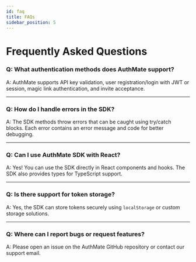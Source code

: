 ```yaml
---
id: faq
title: FAQs
sidebar_position: 5
---
```


# Frequently Asked Questions

### Q: What authentication methods does AuthMate support?

A: AuthMate supports API key validation, user registration/login with JWT or session, magic link authentication, and invite acceptance.

---

### Q: How do I handle errors in the SDK?

A: The SDK methods throw errors that can be caught using try/catch blocks. Each error contains an error message and code for better debugging.

---

### Q: Can I use AuthMate SDK with React?

A: Yes! You can use the SDK directly in React components and hooks. The SDK also provides types for TypeScript support.

---

### Q: Is there support for token storage?

A: Yes, the SDK can store tokens securely using `localStorage` or custom storage solutions.

---

### Q: Where can I report bugs or request features?

A: Please open an issue on the AuthMate GitHub repository or contact our support email.
